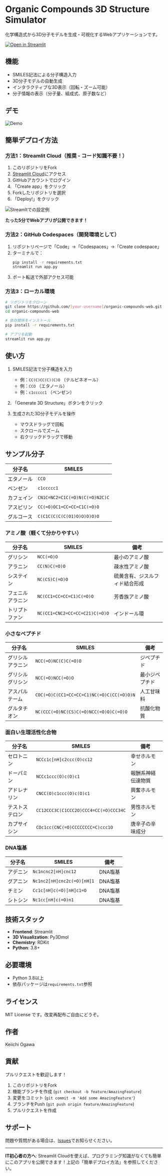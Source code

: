 # Organic Compounds 3D Structure Simulator

化学構造式から3D分子モデルを生成・可視化するWebアプリケーションです。

[![Open in Streamlit](https://static.streamlit.io/badges/streamlit_badge_black_white.svg)](https://share.streamlit.io/)

## 機能

- SMILES記法による分子構造入力
- 3D分子モデルの自動生成
- インタラクティブな3D表示（回転・ズーム可能）
- 分子情報の表示（分子量、組成式、原子数など）

## デモ

![Demo](img/screen-shot.png)

## 簡単デプロイ方法

### 方法1：Streamlit Cloud（推奨 - コード知識不要！）

1. このリポジトリをFork
2. [Streamlit Cloud](https://share.streamlit.io/)にアクセス
3. GitHubアカウントでログイン
4. 「Create app」をクリック
5. Forkしたリポジトリを選択
6. 「Deploy!」をクリック

![StreamItでの設定例](img/streamit-settings.png)

**たった5分でWebアプリが公開できます！**

### 方法2：GitHub Codespaces（開発環境として）

1. リポジトリページで「Code」→「Codespaces」→「Create codespace」
2. ターミナルで：
   ```bash
   pip install -r requirements.txt
   streamlit run app.py
   ```
3. ポート転送で外部アクセス可能

### 方法3：ローカル環境

```bash
# リポジトリをクローン
git clone https://github.com/[your-username]/organic-compounds-web.git
cd organic-compounds-web

# 依存関係をインストール
pip install -r requirements.txt

# アプリを起動
streamlit run app.py
```

## 使い方

1. SMILES記法で分子構造を入力
   - 例：`CC(C)CC(C)(C)O` （テルピネオール）
   - 例：`CCO` （エタノール）
   - 例：`c1ccccc1` （ベンゼン）

2. 「Generate 3D Structure」ボタンをクリック

3. 生成された3D分子モデルを操作
   - マウスドラッグで回転
   - スクロールでズーム
   - 右クリックドラッグで移動

## サンプル分子

| 分子名 | SMILES |
|--------|--------|
| エタノール | `CCO` |
| ベンゼン | `c1ccccc1` |
| カフェイン | `CN1C=NC2=C1C(=O)N(C(=O)N2C)C` |
| アスピリン | `CC(=O)OC1=CC=CC=C1C(=O)O` |
| グルコース | `C(C1C(C(C(C(O1)O)O)O)O)O` |

### アミノ酸（軽くて分かりやすい）

| 分子名 | SMILES | 備考 |
|--------|--------|------|
| グリシン | `NCC(=O)O` | 最小のアミノ酸 |
| アラニン | `CC(N)C(=O)O` | 疎水性アミノ酸 |
| システイン | `NC(CS)C(=O)O` | 硫黄含有、ジスルフィド結合形成 |
| フェニルアラニン | `NC(CC1=CC=CC=C1)C(=O)O` | 芳香族アミノ酸 |
| トリプトファン | `NC(CC1=CNC2=CC=CC=C21)C(=O)O` | インドール環 |


### 小さなペプチド

| 分子名 | SMILES | 備考 |
|--------|--------|------|
| グリシルアラニン | `NCC(=O)NC(C)C(=O)O` | ジペプチド |
| グリシルグリシン | `NCC(=O)NCC(=O)O` | 最小ジペプチド |
| アスパルテーム | `COC(=O)C(CC1=CC=CC=C1)NC(=O)C(CC(=O)O)N` | 人工甘味料 |
| グルタチオン | `NC(CCC(=O)NC(CS)C(=O)NCC(=O)O)C(=O)O` | 抗酸化物質 |

### 面白い生理活性化合物

| 分子名 | SMILES | 備考 |
|--------|--------|------|
| セロトニン | `NCCc1c[nH]c2ccc(O)cc12` | 幸せホルモン |
| ドーパミン | `NCCc1ccc(O)c(O)c1` | 報酬系神経伝達物質 |
| アドレナリン | `CNCC(O)c1ccc(O)c(O)c1` | 興奮ホルモン |
| テストステロン | `CC12CCC3C(C1CCC2O)CCC4=CC(=O)CCC34C` | 男性ホルモン |
| カプサイシン | `COc1cc(CNC(=O)CCCCCCCC=C)ccc1O` | 唐辛子の辛味成分 |


### DNA塩基

| 分子名 | SMILES | 備考 |
|--------|--------|------|
| アデニン | `Nc1ncnc2[nH]cnc12` | DNA塩基 |
| グアニン | `Nc1nc2[nH]cnc2c(=O)[nH]1` | DNA塩基 |
| チミン | `Cc1c[nH]c(=O)[nH]c1=O` | DNA塩基 |
| シトシン | `Nc1cc[nH]c(=O)n1` | DNA塩基 |


## 技術スタック

- **Frontend**: Streamlit
- **3D Visualization**: Py3Dmol
- **Chemistry**: RDKit
- **Python**: 3.8+

## 必要環境

- Python 3.8以上
- 依存パッケージは`requirements.txt`参照

## ライセンス

MIT License です。改変再配布ご自由にどうぞ。

## 作者

Keiichi Ogawa

## 貢献

プルリクエストを歓迎します！

1. このリポジトリをFork
2. 機能ブランチを作成 (`git checkout -b feature/AmazingFeature`)
3. 変更をコミット (`git commit -m 'Add some AmazingFeature'`)
4. ブランチをPush (`git push origin feature/AmazingFeature`)
5. プルリクエストを作成

## サポート

問題や質問がある場合は、[Issues](https://github.com/k-brahma/organic-compounds-web/issues)でお知らせください。

---

**IT初心者の方へ**: Streamlit Cloudを使えば、プログラミング知識がなくても簡単にこのアプリを公開できます！上記の「簡単デプロイ方法」を参照してください。